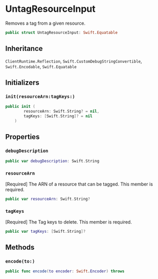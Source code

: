# UntagResourceInput

Removes a tag from a given resource.

``` swift
public struct UntagResourceInput: Swift.Equatable 
```

## Inheritance

`ClientRuntime.Reflection`, `Swift.CustomDebugStringConvertible`, `Swift.Encodable`, `Swift.Equatable`

## Initializers

### `init(resourceArn:tagKeys:)`

``` swift
public init (
        resourceArn: Swift.String? = nil,
        tagKeys: [Swift.String]? = nil
    )
```

## Properties

### `debugDescription`

``` swift
public var debugDescription: Swift.String 
```

### `resourceArn`

\[Required\] The ARN of a resource that can be tagged.
This member is required.

``` swift
public var resourceArn: Swift.String?
```

### `tagKeys`

\[Required\] The Tag keys to delete.
This member is required.

``` swift
public var tagKeys: [Swift.String]?
```

## Methods

### `encode(to:)`

``` swift
public func encode(to encoder: Swift.Encoder) throws 
```
